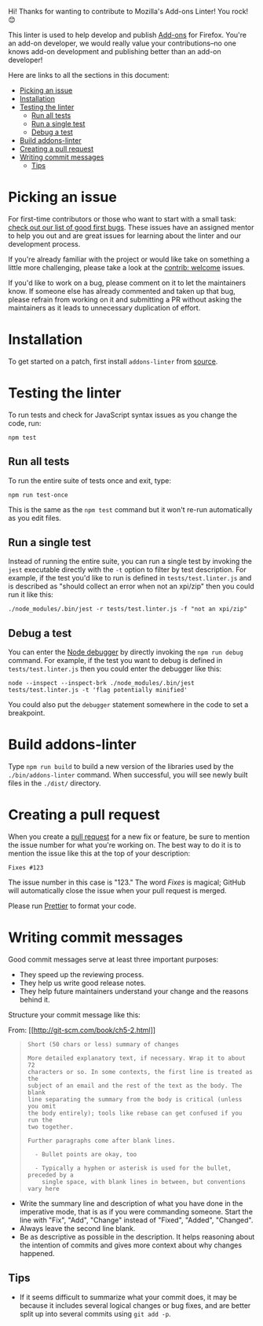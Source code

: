 Hi! Thanks for wanting to contribute to Mozilla's Add-ons Linter! You rock! 😊

This linter is used to help develop and publish [Add-ons](https://developer.mozilla.org/Add-ons/) for Firefox. You're an add-on developer, we would really value your contributions–no one knows add-on development and publishing better than an add-on developer!

Here are links to all the sections in this document:

<!-- If you change any of the headings in this document, remember to update the table of contents. -->
<!-- To update the TOC, run the command `npm run gen-contributing-toc` from your root directory and you will auto generate a new TOC. -->

<!-- START doctoc generated TOC please keep comment here to allow auto update -->
<!-- DON'T EDIT THIS SECTION, INSTEAD RE-RUN doctoc TO UPDATE -->

- [Picking an issue](#picking-an-issue)
- [Installation](#installation)
- [Testing the linter](#testing-the-linter)
  - [Run all tests](#run-all-tests)
  - [Run a single test](#run-a-single-test)
  - [Debug a test](#debug-a-test)
- [Build addons-linter](#build-addons-linter)
- [Creating a pull request](#creating-a-pull-request)
- [Writing commit messages](#writing-commit-messages)
  - [Tips](#tips)

<!-- END doctoc generated TOC please keep comment here to allow auto update -->

# Picking an issue

For first-time contributors or those who want to start with a small task: [check out our list of good first bugs](https://github.com/mozilla/addons-linter/issues?q=is%3Aissue+is%3Aopen+label%3A%22good+first+bug%22). These issues have an assigned mentor to help you out and are great issues for learning about the linter and our development process.

If you're already familiar with the project or would like take on something a little more challenging, please take a look at the [contrib: welcome](https://github.com/mozilla/addons-linter/issues?q=is%3Aissue+is%3Aopen+label%3A"contrib%3A+welcome) issues.

If you'd like to work on a bug, please comment on it to let the maintainers know. If someone else has already commented and taken up that bug, please refrain from working on it and submitting a PR without asking the maintainers as it leads to unnecessary duplication of effort.

# Installation

To get started on a patch, first install `addons-linter` from [source](README.md#development).

# Testing the linter

To run tests and check for JavaScript syntax issues as you change the code, run:

    npm test

## Run all tests

To run the entire suite of tests once and exit, type:

    npm run test-once

This is the same as the `npm test` command but it won't re-run automatically as you edit files.

## Run a single test

Instead of running the entire suite, you can run a single test by invoking the `jest` executable directly with the `-t` option to filter by test description. For example, if the test you'd like to run is defined in `tests/test.linter.js` and is described as "should collect an error when not an xpi/zip" then you could run it like this:

    ./node_modules/.bin/jest -r tests/test.linter.js -f "not an xpi/zip"

## Debug a test

You can enter the [Node debugger](https://nodejs.org/api/debugger.html) by directly invoking the `npm run debug` command. For example, if the test you want to debug is defined in `tests/test.linter.js` then you could enter the debugger like this:

    node --inspect --inspect-brk ./node_modules/.bin/jest tests/test.linter.js -t 'flag potentially minified'

You could also put the `debugger` statement somewhere in the code to set a breakpoint.

# Build addons-linter

Type `npm run build` to build a new version of the libraries used by the `./bin/addons-linter` command. When successful, you will see newly built files in the `./dist/` directory.

# Creating a pull request

When you create a [pull request](https://help.github.com/articles/creating-a-pull-request/) for a new fix or feature, be sure to mention the issue number for what you're working on. The best way to do it is to mention the issue like this at the top of your description:

    Fixes #123

The issue number in this case is "123." The word _Fixes_ is magical; GitHub will automatically close the issue when your pull request is merged.

Please run [Prettier](https://github.com/mozilla/addons-linter/blob/master/README.md#Prettier) to format your code.

# Writing commit messages

Good commit messages serve at least three important purposes:

- They speed up the reviewing process.
- They help us write good release notes.
- They help future maintainers understand your change and the reasons behind it.

Structure your commit message like this:

From: [[http://git-scm.com/book/ch5-2.html]]

> ```
> Short (50 chars or less) summary of changes
>
> More detailed explanatory text, if necessary. Wrap it to about 72
> characters or so. In some contexts, the first line is treated as the
> subject of an email and the rest of the text as the body. The blank
> line separating the summary from the body is critical (unless you omit
> the body entirely); tools like rebase can get confused if you run the
> two together.
>
> Further paragraphs come after blank lines.
>
>   - Bullet points are okay, too
>
>   - Typically a hyphen or asterisk is used for the bullet, preceded by a
>     single space, with blank lines in between, but conventions vary here
> ```

- Write the summary line and description of what you have done in the imperative mode, that is as if you were commanding someone. Start the line with "Fix", "Add", "Change" instead of "Fixed", "Added", "Changed".
- Always leave the second line blank.
- Be as descriptive as possible in the description. It helps reasoning about the intention of commits and gives more context about why changes happened.

## Tips

- If it seems difficult to summarize what your commit does, it may be because it includes several logical changes or bug fixes, and are better split up into several commits using `git add -p`.
